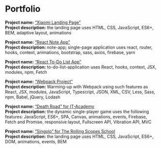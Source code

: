 # Portfolio

**Project name:** [“Xiaomi Landing Page”](https://github.com/orangetomato/Xiaomi)  
**Project description:** the landing page uses HTML, CSS, JavaScript, ES6+, BEM, adaptive layout, animations

**Project name:** [“React Note App”](https://github.com/orangetomato/react-note-app)  
**Project description:** note-app; single-page application uses react, router, hooks, context, animations, bootstrap, sass, axios, firebase, yarn

**Project name:** [“React To-Do List App”](https://github.com/orangetomato/react-to-do-list-app)  
**Project description:** to-do-list-application uses React, hooks, context, JSX, modules, npm, Fetch

**Project name:** [“Webpack Project”](https://github.com/orangetomato/webpack-project)  
**Project description:** Warming-up with Webpack using such features as React, JSX, modules, JavaScript, Typescript, JSON, XML, CSV, Less, Sass, npm, Babel, jQuery, Lodash

**Project name:** [“Death Road” for IT-Academy](https://github.com/orangetomato/Death-Road)  
**Project description:** the dynamic single-player game uses the following features: JavaScript, ES6+, SPA, Canvas, animations, events, Firebase, Fetch and Promise, responsive layout, Fullscreen API, Vibration API, MVC

**Project name:** [“Singolo” for The Rolling Scopes School](https://github.com/orangetomato/singolo-landing)  
**Project description:** the landing page uses HTML, CSS, JavaScript, ES6+, DOM, animations, events, BEM

